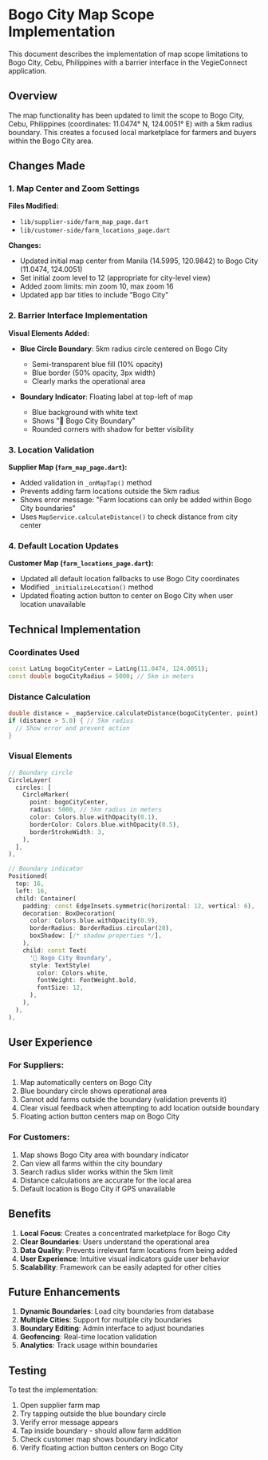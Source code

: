 # Bogo City Map Scope Implementation

This document describes the implementation of map scope limitations to Bogo City, Cebu, Philippines with a barrier interface in the VegieConnect application.

## Overview

The map functionality has been updated to limit the scope to Bogo City, Cebu, Philippines (coordinates: 11.0474° N, 124.0051° E) with a 5km radius boundary. This creates a focused local marketplace for farmers and buyers within the Bogo City area.

## Changes Made

### 1. Map Center and Zoom Settings

**Files Modified:**
- `lib/supplier-side/farm_map_page.dart`
- `lib/customer-side/farm_locations_page.dart`

**Changes:**
- Updated initial map center from Manila (14.5995, 120.9842) to Bogo City (11.0474, 124.0051)
- Set initial zoom level to 12 (appropriate for city-level view)
- Added zoom limits: min zoom 10, max zoom 16
- Updated app bar titles to include "Bogo City"

### 2. Barrier Interface Implementation

**Visual Elements Added:**
- **Blue Circle Boundary**: 5km radius circle centered on Bogo City
  - Semi-transparent blue fill (10% opacity)
  - Blue border (50% opacity, 3px width)
  - Clearly marks the operational area

- **Boundary Indicator**: Floating label at top-left of map
  - Blue background with white text
  - Shows "📍 Bogo City Boundary"
  - Rounded corners with shadow for better visibility

### 3. Location Validation

**Supplier Map (`farm_map_page.dart`):**
- Added validation in `_onMapTap()` method
- Prevents adding farm locations outside the 5km radius
- Shows error message: "Farm locations can only be added within Bogo City boundaries"
- Uses `MapService.calculateDistance()` to check distance from city center

### 4. Default Location Updates

**Customer Map (`farm_locations_page.dart`):**
- Updated all default location fallbacks to use Bogo City coordinates
- Modified `_initializeLocation()` method
- Updated floating action button to center on Bogo City when user location unavailable

## Technical Implementation

### Coordinates Used
```dart
const LatLng bogoCityCenter = LatLng(11.0474, 124.0051);
const double bogoCityRadius = 5000; // 5km in meters
```

### Distance Calculation
```dart
double distance = _mapService.calculateDistance(bogoCityCenter, point);
if (distance > 5.0) { // 5km radius
  // Show error and prevent action
}
```

### Visual Elements
```dart
// Boundary circle
CircleLayer(
  circles: [
    CircleMarker(
      point: bogoCityCenter,
      radius: 5000, // 5km radius in meters
      color: Colors.blue.withOpacity(0.1),
      borderColor: Colors.blue.withOpacity(0.5),
      borderStrokeWidth: 3,
    ),
  ],
),

// Boundary indicator
Positioned(
  top: 16,
  left: 16,
  child: Container(
    padding: const EdgeInsets.symmetric(horizontal: 12, vertical: 6),
    decoration: BoxDecoration(
      color: Colors.blue.withOpacity(0.9),
      borderRadius: BorderRadius.circular(20),
      boxShadow: [/* shadow properties */],
    ),
    child: const Text(
      '📍 Bogo City Boundary',
      style: TextStyle(
        color: Colors.white,
        fontWeight: FontWeight.bold,
        fontSize: 12,
      ),
    ),
  ),
),
```

## User Experience

### For Suppliers:
1. Map automatically centers on Bogo City
2. Blue boundary circle shows operational area
3. Cannot add farms outside the boundary (validation prevents it)
4. Clear visual feedback when attempting to add location outside boundary
5. Floating action button centers map on Bogo City

### For Customers:
1. Map shows Bogo City area with boundary indicator
2. Can view all farms within the city boundary
3. Search radius slider works within the 5km limit
4. Distance calculations are accurate for the local area
5. Default location is Bogo City if GPS unavailable

## Benefits

1. **Local Focus**: Creates a concentrated marketplace for Bogo City
2. **Clear Boundaries**: Users understand the operational area
3. **Data Quality**: Prevents irrelevant farm locations from being added
4. **User Experience**: Intuitive visual indicators guide user behavior
5. **Scalability**: Framework can be easily adapted for other cities

## Future Enhancements

1. **Dynamic Boundaries**: Load city boundaries from database
2. **Multiple Cities**: Support for multiple city boundaries
3. **Boundary Editing**: Admin interface to adjust boundaries
4. **Geofencing**: Real-time location validation
5. **Analytics**: Track usage within boundaries

## Testing

To test the implementation:
1. Open supplier farm map
2. Try tapping outside the blue boundary circle
3. Verify error message appears
4. Tap inside boundary - should allow farm addition
5. Check customer map shows boundary indicator
6. Verify floating action button centers on Bogo City 